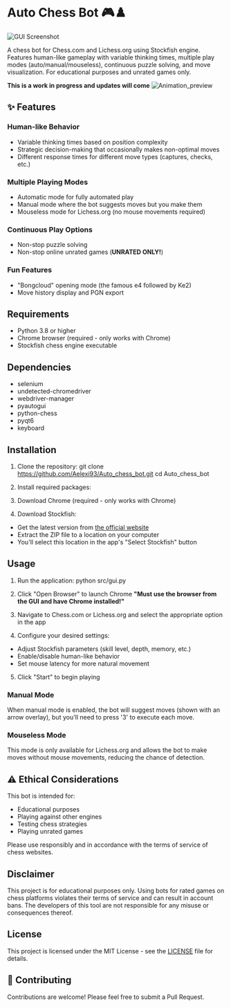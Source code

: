 # Auto Chess Bot 🎮♟️

![GUI Screenshot](https://github.com/user-attachments/assets/6ee9bfa2-4440-455d-90fc-fb027aecaffe)

A chess bot for Chess.com and Lichess.org using Stockfish engine. Features human-like gameplay with variable thinking times, multiple play modes (auto/manual/mouseless), continuous puzzle solving, and move visualization. For educational purposes and unrated games only.

**This is a work in progress and updates will come**
![Animation_preview](https://github.com/user-attachments/assets/1c8332d9-b460-48cd-99f5-332af7d3b7a6)



## ✨ Features


###  Human-like Behavior
- Variable thinking times based on position complexity
- Strategic decision-making that occasionally makes non-optimal moves
- Different response times for different move types (captures, checks, etc.)

###  Multiple Playing Modes
- Automatic mode for fully automated play
- Manual mode where the bot suggests moves but you make them
- Mouseless mode for Lichess.org (no mouse movements required)

###  Continuous Play Options
- Non-stop puzzle solving
- Non-stop online unrated games (**UNRATED ONLY!**)

###  Fun Features
- "Bongcloud" opening mode (the famous e4 followed by Ke2)
- Move history display and PGN export

##  Requirements

- Python 3.8 or higher
- Chrome browser (required - only works with Chrome)
- Stockfish chess engine executable

##  Dependencies

- selenium
- undetected-chromedriver
- webdriver-manager
- pyautogui
- python-chess
- pyqt6
- keyboard

##  Installation

1. Clone the repository:
git clone https://github.com/Aelexi93/Auto_chess_bot.git
cd Auto_chess_bot

2. Install required packages:


3. Download Chrome (required - only works with Chrome)

4. Download Stockfish:
- Get the latest version from [the official website](https://stockfishchess.org/download/)
- Extract the ZIP file to a location on your computer
- You'll select this location in the app's "Select Stockfish" button

##  Usage

1. Run the application: python src/gui.py

2. Click "Open Browser" to launch Chrome **"Must use the browser from the GUI and have Chrome installed!"**

3. Navigate to Chess.com or Lichess.org and select the appropriate option in the app

4. Configure your desired settings:
- Adjust Stockfish parameters (skill level, depth, memory, etc.)
- Enable/disable human-like behavior
- Set mouse latency for more natural movement

5. Click "Start" to begin playing

### Manual Mode
When manual mode is enabled, the bot will suggest moves (shown with an arrow overlay), but you'll need to press '3' to execute each move.

### Mouseless Mode
This mode is only available for Lichess.org and allows the bot to make moves without mouse movements, reducing the chance of detection.

## ⚠️ Ethical Considerations

This bot is intended for:
- Educational purposes
- Playing against other engines
- Testing chess strategies
- Playing unrated games

Please use responsibly and in accordance with the terms of service of chess websites.

##  Disclaimer

This project is for educational purposes only. Using bots for rated games on chess platforms violates their terms of service and can result in account bans. The developers of this tool are not responsible for any misuse or consequences thereof.

##  License

This project is licensed under the MIT License - see the [LICENSE](LICENSE) file for details.

## 🤝 Contributing

Contributions are welcome! Please feel free to submit a Pull Request.
